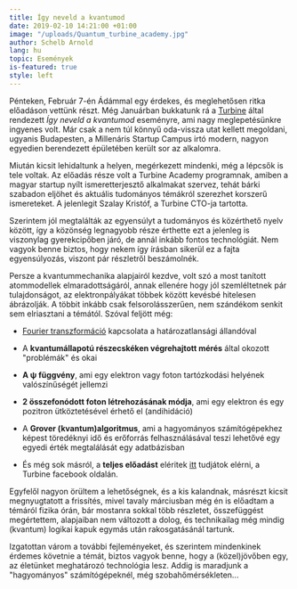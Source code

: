 ```yaml
---
title: Így neveld a kvantumod
date: 2019-02-10 14:21:00 +01:00
image: "/uploads/Quantum_turbine_academy.jpg"
author: Schelb Arnold
lang: hu
topic: Események
is-featured: true
style: left
---
```


Pénteken, Február 7-én Ádámmal egy érdekes, és meglehetősen ritka előadáson vettünk részt. Még Januárban bukkatunk rá a [Turbine](https://turbine.ai) által rendezett _Így neveld a kvantumod_ eseményre, ami nagy meglepetésünkre ingyenes volt. Már csak a nem túl könnyű oda-vissza utat kellett megoldani, ugyanis Budapesten, a Millenáris Startup Campus irtó modern, nagyon egyedien berendezett épületében került sor az alkalomra.

Miután kicsit lehidaltunk a helyen, megérkezett mindenki, még a lépcsők is tele voltak. Az előadás része volt a Turbine Academy programnak, amiben a magyar startup nyílt ismeretterjesztő alkalmakat szervez, tehát bárki szabadon eljöhet és aktuális tudományos témákról szerezhet korszerű ismereteket. A jelenlegit Szalay Kristóf, a Turbine CTO-ja tartotta.

Szerintem jól megtalálták az egyensúlyt a tudományos és közérthető nyelv között, így a közönség legnagyobb része érthette ezt a jelenleg is viszonylag gyerekcipőben járó, de annál inkább fontos technológiát. Nem vagyok benne biztos, hogy nekem így írásban sikerül ez a fajta egyensúlyozás, viszont pár részletről beszámolnék.

Persze a kvantummechanika alapjairól kezdve, volt szó a most tanított atommodellek elmaradottságáról, annak ellenére hogy jól szemléltetnek pár tulajdonságot, az elektronpályákat többek között kevésbé hitelesen ábrázolják. A többit inkább csak felsorolásszerűen, nem szándékom senkit sem elriasztani a témától. Szóval feljött még:

- [Fourier transzformáció](https://www.youtube.com/watch?v=spUNpyF58BY) kapcsolata a határozatlansági állandóval

- A **kvantumállapotú részecskéken végrehajtott mérés** által okozott "problémák" és okai

- **A ψ függvény**, ami egy elektron vagy foton tartózkodási helyének valószínűségét jellemzi

- **2 összefonódott foton létrehozásának módja**, ami egy elektron és egy pozitron ütköztetésével érhető el (andihidáció)

- A **Grover (kvantum)algoritmus**, ami a hagyományos számítógépekhez képest töredéknyi idő és erőforrás felhasználásával teszi lehetővé egy egyedi érték megtalálását egy adatbázisban

- És még sok másról, a **teljes előadást** eléritek [itt](https://www.facebook.com/TurbineAI/videos/846935512304692/) tudjátok elérni, a Turbine facebook oldalán.

Egyfelől nagyon örültem a lehetőségnek, és a kis kalandnak, másrészt kicsit megnyugtatott a frissítés, mivel tavaly márciusban még én is előadtam a témáról fizika órán, bár mostanra sokkal több részletet, összefüggést megértettem, alapjaiban nem változott a dolog, és technikailag még mindig (kvantum) logikai kapuk egymás után rakosgatásánál tartunk.

Izgatottan várom a további fejleményeket, és szerintem mindenkinek érdemes követnie a témát, biztos vagyok benne, hogy a (közel)jövőben egy, az életünket meghatározó technológia lesz. Addig is maradjunk a "hagyományos" számítógépeknél, még szobahőmérsékleten...